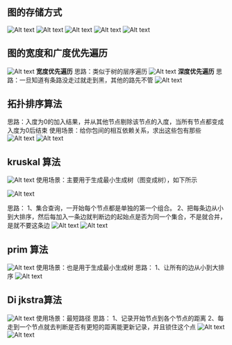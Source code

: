 ## 图的存储方式
![Alt text](./img/image.png)
![Alt text](./img/image-1.png)
![Alt text](./img/image-2.png)
![Alt text](./img/image-3.png)
![Alt text](./img/image-5.png)

## 图的宽度和广度优先遍历
![Alt text](./img/image-4.png)
**宽度优先遍历**
思路：类似于树的层序遍历
![Alt text](./img/image-6.png)
**深度优先遍历**
思路：一旦知道有条路没走过就走到黑，其他的路先不管
![Alt text](./img/image-7.png)

## 拓扑排序算法
思路：入度为0的加入结果，并从其他节点剔除该节点的入度，当所有节点都变成入度为0后结束
使用场景：给你包间的相互依赖关系，求出这些包有那些
![Alt text](./img/image-8.png)
![Alt text](./img/image-9.png)

## kruskal 算法 
![Alt text](./img/image-10.png)
使用场景：主要用于生成最小生成树（图变成树），如下所示

![Alt text](./img/image-11.png)

思路：
1、集合查询，一开始每个节点都是单独的第一个组合。
2、把每条边从小到大排序，然后每加入一条边就判断边的起始点是否为同一个集合，不是就合并，是就不要这条边
![Alt text](./img/image-13.png)
![Alt text](./img/image-12.png)

## prim 算法
![Alt text](./img/image-14.png)
使用场景：也是用于生成最小生成树
思路：
1、让所有的边从小到大排序
![Alt text](./img/image-15.png)

## Di jkstra算法
![Alt text](./img/image-16.png)
使用场景：最短路径
思路：
1、记录开始节点到各个节点的距离
2、每走到一个节点就去判断是否有更短的距离能更新记录，并且锁住这个点
![Alt text](./img/image-17.png)
![Alt text](./img/image-18.png)